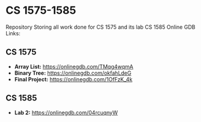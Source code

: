 # CS 1575-1585
Repository Storing all work done for CS 1575 and its lab CS 1585
Online GDB Links:


## CS 1575
- __Array List:__ https://onlinegdb.com/TMqg4wqmA
- __Binary Tree:__ https://onlinegdb.com/okfahLdeG
- __Final Project:__ https://onlinegdb.com/1OfFzK_4k



## CS 1585
- __Lab 2:__ https://onlinegdb.com/04rcuqnyW
